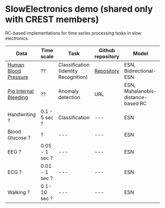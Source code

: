 # SlowElectronics demo (shared only with CREST members)

RC-based implementations for time series processing tasks in slow electronics.

| Data | Time scale | Task | Github repository | Model | Reference | 
| ------------- | ------------- | ------------- | ------------ | ----------- | ----------- |
| [Human Blood Pressure](https://www.nature.com/articles/s41597-022-01202-y) | ?? | Classification (Identity Recognition) | [Repository](https://github.com/Ziqiang-IRCN/ESN-Continuous-blood-pressure-data.git) | ESN, Bidirectional-ESN | [Li et al., ICANN, 2023](https://link.springer.com/chapter/10.1007/978-3-031-44216-2_2) | 
| [Pig Internal Bleeding](https://wu.renjie.im/research/anomaly-benchmarks-are-flawed/)  | ?? | Anomaly detection | URL | ESN, Mahalanobis-distance-based RC | [Tamura et al., TechRxiv](https://www.techrxiv.org/articles/preprint/Mahalanobis_Distance_of_Reservoir_States_for_Online_Time-Series_Anomaly_Detection/22678774) | 
| Handwriting ? | 0.1 - 5 sec ? | Classification | --- | ESN | InoueH -san ? |
| Blood Glucose ? | ? | --- | --- | ESN | Yajima-sensei? |
| EEG ? | 0.05 - 1 sec ? | --- | --- | ESN | --- |
| ECG ? | 0.01 - 1 sec ? | --- | --- | ESN | --- |
| Walking ? | 0.1-10 sec ? |  --- | --- | ESN | --- |
